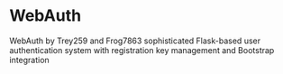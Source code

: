 # WebAuth
WebAuth by Trey259 and Frog7863 sophisticated Flask-based user authentication system with registration key management and Bootstrap integration
